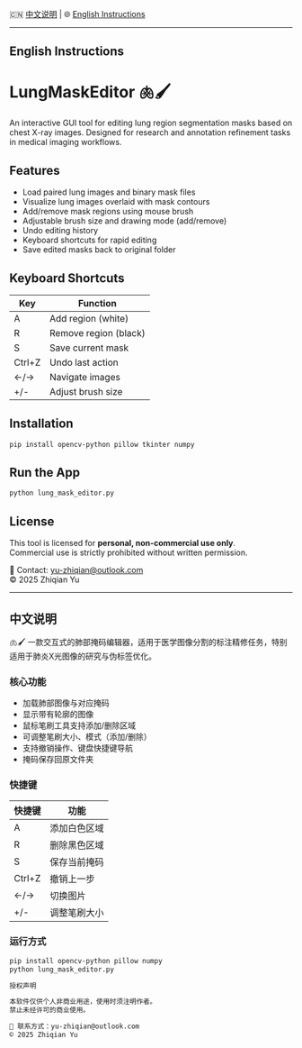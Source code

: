 🇨🇳 [中文说明](#中文说明) | 🌐 [English Instructions](#english-instructions)

---

## English Instructions

# LungMaskEditor 🫁🖌️

An interactive GUI tool for editing lung region segmentation masks based on chest X-ray images. Designed for research and annotation refinement tasks in medical imaging workflows.

## Features

- Load paired lung images and binary mask files
- Visualize lung images overlaid with mask contours
- Add/remove mask regions using mouse brush
- Adjustable brush size and drawing mode (add/remove)
- Undo editing history
- Keyboard shortcuts for rapid editing
- Save edited masks back to original folder

## Keyboard Shortcuts

| Key | Function              |
|-----|-----------------------|
| A   | Add region (white)    |
| R   | Remove region (black) |
| S   | Save current mask     |
| Ctrl+Z | Undo last action   |
| ←/→  | Navigate images      |
| +/- | Adjust brush size     |

## Installation

```bash
pip install opencv-python pillow tkinter numpy
```

## Run the App

```bash
python lung_mask_editor.py
```

## License

This tool is licensed for **personal, non-commercial use only**.  
Commercial use is strictly prohibited without written permission.

📧 Contact: yu-zhiqian@outlook.com  
© 2025 Zhiqian Yu

---

## 中文说明

🫁🖌️ 一款交互式的肺部掩码编辑器，适用于医学图像分割的标注精修任务，特别适用于肺炎X光图像的研究与伪标签优化。

### 核心功能

- 加载肺部图像与对应掩码
- 显示带有轮廓的图像
- 鼠标笔刷工具支持添加/删除区域
- 可调整笔刷大小、模式（添加/删除）
- 支持撤销操作、键盘快捷键导航
- 掩码保存回原文件夹

### 快捷键

| 快捷键 | 功能           |
|--------|----------------|
| A      | 添加白色区域   |
| R      | 删除黑色区域   |
| S      | 保存当前掩码   |
| Ctrl+Z | 撤销上一步     |
| ←/→    | 切换图片       |
| +/-    | 调整笔刷大小   |

### 运行方式

```bash
pip install opencv-python pillow numpy
python lung_mask_editor.py

授权声明

本软件仅供个人非商业用途，使用时须注明作者。
禁止未经许可的商业使用。

📧 联系方式：yu-zhiqian@outlook.com
© 2025 Zhiqian Yu